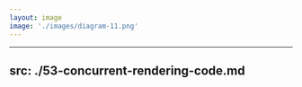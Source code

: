 ```yaml
---
layout: image
image: './images/diagram-11.png'
---
```


---
src: ./53-concurrent-rendering-code.md
---
